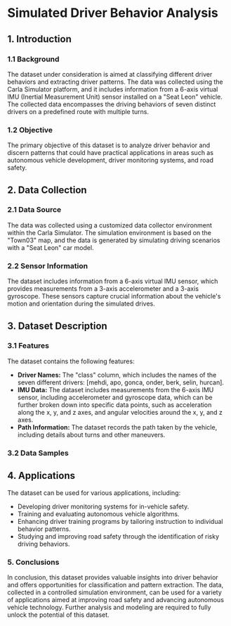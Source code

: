 # Simulated Driver Behavior Analysis

## 1. Introduction
### 1.1 Background 
The dataset under consideration is aimed at classifying different driver behaviors and extracting driver patterns. The data was collected using the Carla Simulator platform, and it includes information from a 6-axis virtual IMU (Inertial Measurement Unit) sensor installed on a "Seat Leon" vehicle. The collected data encompasses the driving behaviors of seven distinct drivers on a predefined route with multiple turns.

### 1.2 Objective
The primary objective of this dataset is to analyze driver behavior and discern patterns that could have practical applications in areas such as autonomous vehicle development, driver monitoring systems, and road safety.

## 2. Data Collection

### 2.1 Data Source
The data was collected using a customized data collector environment within the Carla Simulator. The simulation environment is based on the "Town03" map, and the data is generated by simulating driving scenarios with a "Seat Leon" car model.

### 2.2 Sensor Information
The dataset includes information from a 6-axis virtual IMU sensor, which provides measurements from a 3-axis accelerometer and a 3-axis gyroscope. These sensors capture crucial information about the vehicle's motion and orientation during the simulated drives.

## 3. Dataset Description
### 3.1 Features
The dataset contains the following features:
 - <b>Driver Names:</b> The "class" column, which includes the names of the seven different drivers: [mehdi, apo, gonca, onder, berk, selin, hurcan].
 - <b>IMU Data:</b> The dataset includes measurements from the 6-axis IMU sensor, including accelerometer and gyroscope data, which can be further broken down into specific data points, such as acceleration along the x, y, and z axes, and angular velocities around the x, y, and z axes.
 - <b>Path Information:</b> The dataset records the path taken by the vehicle, including details about turns and other maneuvers.
### 3.2 Data Samples

## 4. Applications

The dataset can be used for various applications, including:

- Developing driver monitoring systems for in-vehicle safety.
- Training and evaluating autonomous vehicle algorithms.
- Enhancing driver training programs by tailoring instruction to individual behavior patterns.
- Studying and improving road safety through the identification of risky driving behaviors.

### 5. Conclusions

In conclusion, this dataset provides valuable insights into driver behavior and offers opportunities for classification and pattern extraction. The data, collected in a controlled simulation environment, can be used for a variety of applications aimed at improving road safety and advancing autonomous vehicle technology. Further analysis and modeling are required to fully unlock the potential of this dataset.
